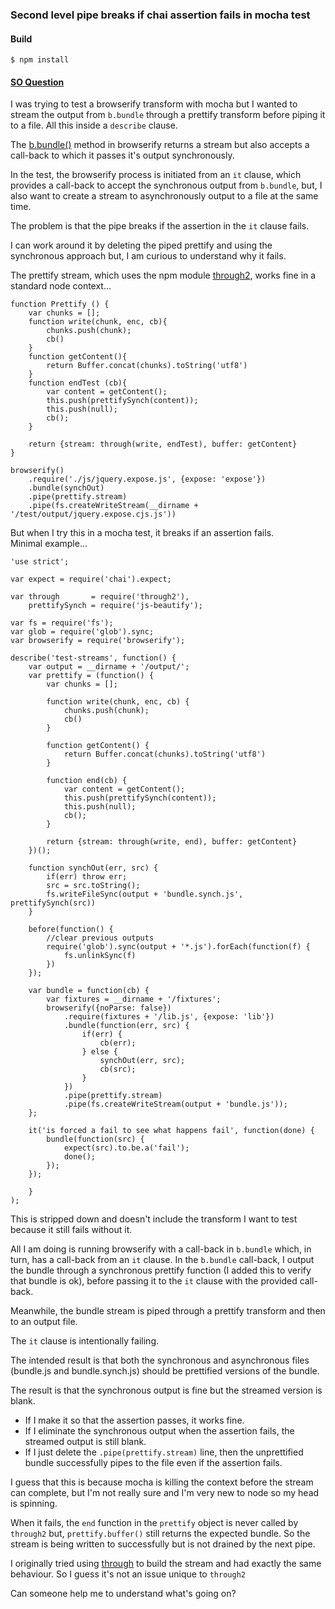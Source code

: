 ### Second level pipe breaks if chai assertion fails in mocha test
#### Build
    $ npm install
#### [SO Question](http://stackoverflow.com/q/38538793/2670182)  

I was trying to test a browserify transform with mocha but I wanted to stream the output from `b.bundle` through a prettify transform before piping it to a file.  All this inside a `describe` clause.

The [b.bundle()][1] method in browserify returns a stream but also accepts a call-back to which it passes it's output synchronously.  

In the test, the browserify process is initiated from an `it` clause, which provides a call-back to accept the synchronous output from `b.bundle`, but, I also want to create a stream to asynchronously output to a file at the same time.

The problem is that the pipe breaks if the assertion in the `it` clause fails.  

I can work around it by deleting the piped prettify and using the synchronous approach but, I am curious to understand why it fails.

The prettify stream, which uses the npm module [through2][2], works fine in a standard node context...

    function Prettify () {
        var chunks = [];
        function write(chunk, enc, cb){
            chunks.push(chunk);
            cb()
        }
        function getContent(){
            return Buffer.concat(chunks).toString('utf8')
        }
        function endTest (cb){
            var content = getContent();
            this.push(prettifySynch(content));
            this.push(null);
            cb();
        }
    
        return {stream: through(write, endTest), buffer: getContent}
    }

    browserify()
        .require('./js/jquery.expose.js', {expose: 'expose'})
        .bundle(synchOut)
        .pipe(prettify.stream)
        .pipe(fs.createWriteStream(__dirname + '/test/output/jquery.expose.cjs.js'))

But when I try this in a mocha test, it breaks if an assertion fails.  
Minimal example...

    'use strict';
    
    var expect = require('chai').expect;
    
    var through       = require('through2'),
        prettifySynch = require('js-beautify');
    
    var fs = require('fs');
    var glob = require('glob').sync;
    var browserify = require('browserify');
    
    describe('test-streams', function() {
        var output = __dirname + '/output/';
        var prettify = (function() {
            var chunks = [];
    
            function write(chunk, enc, cb) {
                chunks.push(chunk);
                cb()
            }
    
            function getContent() {
                return Buffer.concat(chunks).toString('utf8')
            }
    
            function end(cb) {
                var content = getContent();
                this.push(prettifySynch(content));
                this.push(null);
                cb();
            }
    
            return {stream: through(write, end), buffer: getContent}
        })();
    
        function synchOut(err, src) {
            if(err) throw err;
            src = src.toString();
            fs.writeFileSync(output + 'bundle.synch.js', prettifySynch(src))
        }
    
        before(function() {
            //clear previous outputs
            require('glob').sync(output + '*.js').forEach(function(f) {
                fs.unlinkSync(f)
            })
        });
    
        var bundle = function(cb) {
            var fixtures = __dirname + '/fixtures';
            browserify({noParse: false})
                .require(fixtures + '/lib.js', {expose: 'lib'})
                .bundle(function(err, src) {
                    if(err) {
                        cb(err);
                    } else {
                        synchOut(err, src);
                        cb(src);
                    }
                })
                .pipe(prettify.stream)
                .pipe(fs.createWriteStream(output + 'bundle.js'));
        };
    
        it('is forced a fail to see what happens fail', function(done) {
            bundle(function(src) {
                expect(src).to.be.a('fail');
                done();
            });
        });
    
        }
    );

This is stripped down and doesn't include the transform I want to test because it still fails without it.  

All I am doing is running browserify with a call-back in `b.bundle` which, in turn, has a call-back from an `it` clause.  In the `b.bundle` call-back, I output the bundle through a synchronous prettify function (I added this to verify that bundle is ok), before passing it to the `it` clause with the provided call-back.

Meanwhile, the bundle stream is piped through a prettify transform and then to an output file.

The `it` clause is intentionally failing.

The intended result is that both the synchronous and asynchronous files (bundle.js and bundle.synch.js) should be prettified versions of the bundle.

The result is that the synchronous output is fine but the streamed version is blank.

 - If I make it so that the assertion passes, it works fine.
 - If I eliminate the synchronous output when the assertion fails, the streamed output is still blank.
 - If I just delete the `.pipe(prettify.stream)` line, then the unprettified bundle successfully pipes to the file even if the assertion fails.

I guess that this is because mocha is killing the context before the stream can complete, but I'm not really sure and I'm very new to node so my head is spinning.  

When it fails, the `end` function in the `prettify` object is never called by `through2` but, `prettify.buffer()` still returns the expected bundle.  So the stream is being written to successfully but is not drained by the next pipe.

I originally tried using [through][3] to build the stream and had exactly the same behaviour.  So I guess it's not an issue unique to `through2`

Can someone help me to understand what's going on?
  


  [1]: https://github.com/substack/node-browserify#bbundlecb
  [2]: https://www.npmjs.com/package/through2
  [3]: https://www.npmjs.com/package/through